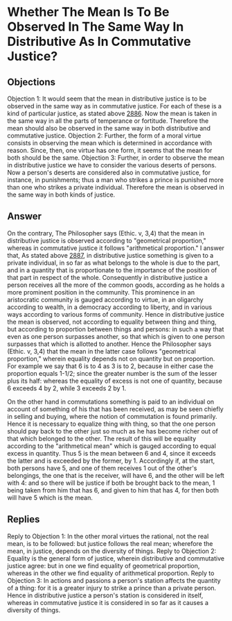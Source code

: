 # Whether The Mean Is To Be Observed In The Same Way In Distributive As In Commutative Justice?
## Objections
Objection 1: It would seem that the mean in distributive justice is to be observed in the same way as in commutative justice. For each of these is a kind of particular justice, as stated above [2886](A[1]). Now the mean is taken in the same way in all the parts of temperance or fortitude. Therefore the mean should also be observed in the same way in both distributive and commutative justice.
Objection 2: Further, the form of a moral virtue consists in observing the mean which is determined in accordance with reason. Since, then, one virtue has one form, it seems that the mean for both should be the same.
Objection 3: Further, in order to observe the mean in distributive justice we have to consider the various deserts of persons. Now a person's deserts are considered also in commutative justice, for instance, in punishments; thus a man who strikes a prince is punished more than one who strikes a private individual. Therefore the mean is observed in the same way in both kinds of justice.
## Answer
On the contrary, The Philosopher says (Ethic. v, 3,4) that the mean in distributive justice is observed according to "geometrical proportion," whereas in commutative justice it follows "arithmetical proportion."
I answer that, As stated above [2887](A[1]), in distributive justice something is given to a private individual, in so far as what belongs to the whole is due to the part, and in a quantity that is proportionate to the importance of the position of that part in respect of the whole. Consequently in distributive justice a person receives all the more of the common goods, according as he holds a more prominent position in the community. This prominence in an aristocratic community is gauged according to virtue, in an oligarchy according to wealth, in a democracy according to liberty, and in various ways according to various forms of community. Hence in distributive justice the mean is observed, not according to equality between thing and thing, but according to proportion between things and persons: in such a way that even as one person surpasses another, so that which is given to one person surpasses that which is allotted to another. Hence the Philosopher says (Ethic. v, 3,4) that the mean in the latter case follows "geometrical proportion," wherein equality depends not on quantity but on proportion. For example we say that 6 is to 4 as 3 is to 2, because in either case the proportion equals 1-1/2; since the greater number is the sum of the lesser plus its half: whereas the equality of excess is not one of quantity, because 6 exceeds 4 by 2, while 3 exceeds 2 by 1.

On the other hand in commutations something is paid to an individual on account of something of his that has been received, as may be seen chiefly in selling and buying, where the notion of commutation is found primarily. Hence it is necessary to equalize thing with thing, so that the one person should pay back to the other just so much as he has become richer out of that which belonged to the other. The result of this will be equality according to the "arithmetical mean" which is gauged according to equal excess in quantity. Thus 5 is the mean between 6 and 4, since it exceeds the latter and is exceeded by the former, by 1. Accordingly if, at the start, both persons have 5, and one of them receives 1 out of the other's belongings, the one that is the receiver, will have 6, and the other will be left with 4: and so there will be justice if both be brought back to the mean, 1 being taken from him that has 6, and given to him that has 4, for then both will have 5 which is the mean.
## Replies
Reply to Objection 1: In the other moral virtues the rational, not the real mean, is to be followed: but justice follows the real mean; wherefore the mean, in justice, depends on the diversity of things.
Reply to Objection 2: Equality is the general form of justice, wherein distributive and commutative justice agree: but in one we find equality of geometrical proportion, whereas in the other we find equality of arithmetical proportion.
Reply to Objection 3: In actions and passions a person's station affects the quantity of a thing: for it is a greater injury to strike a prince than a private person. Hence in distributive justice a person's station is considered in itself, whereas in commutative justice it is considered in so far as it causes a diversity of things.